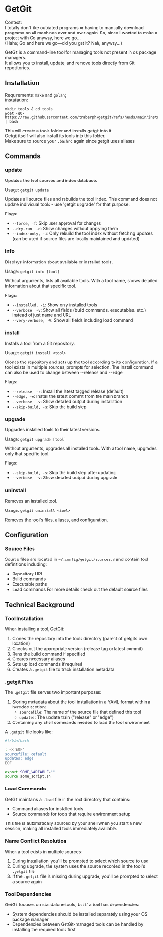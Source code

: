 # GetGit

Context:  
I totally don't like outdated programs or having to manually download programs on all machines over and over again. So, since I wanted to make a project with Go anyway, here we go...  
(Haha; Go and here we go—did you get it? Nah, anyway...)


GetGit is a command-line tool for managing tools not present in os package managers.  
It allows you to install, update, and remove tools directly from Git repositories.  

## Installation

Requirements: `make` and  `golang`  
Installation: 
```
mkdir tools & cd tools
wget -qO- https://raw.githubusercontent.com/traberph/getgit/refs/heads/main/install.sh | bash
```
This will create a tools folder and installs getgit into it.  
Getgit itself will also install its tools into this folder.  
Make sure to source your `.bashrc` again since getgit uses aliases

## Commands

### update
Updates the tool sources and index database.

Usage: `getgit update`

Updates all source files and rebuilds the tool index. This command does not update individual tools - use 'getgit upgrade' for that purpose.

Flags:
- `--force, -f`: Skip user approval for changes
- `--dry-run, -d`: Show changes without applying them
- `--index-only, -i`: Only rebuild the tool index without fetching updates (can be used if source files are locally maintained and updated)

### info
Displays information about available or installed tools.

Usage: `getgit info [tool]`

Without arguments, lists all available tools. With a tool name, shows detailed information about that specific tool.

Flags:
- `--installed, -i`: Show only installed tools
- `--verbose, -v`: Show all fields (build commands, executables, etc.) instead of just name and URL
- `--very-verbose, -V`: Show all fields including load command

### install
Installs a tool from a Git repository.

Usage: `getgit install <tool>`

Clones the repository and sets up the tool according to its configuration. If a tool exists in multiple sources, prompts for selection.
The install command can also be used to change between --release and --edge

Flags:
- `--release, -r`: Install the latest tagged release (default)
- `--edge, -e`: Install the latest commit from the main branch
- `--verbose, -v`: Show detailed output during installation
- `--skip-build, -s`: Skip the build step

### upgrade
Upgrades installed tools to their latest versions.

Usage: `getgit upgrade [tool]`

Without arguments, upgrades all installed tools. With a tool name, upgrades only that specific tool.

Flags:
- `--skip-build, -s`: Skip the build step after updating
- `--verbose, -v`: Show detailed output during upgrade

### uninstall
Removes an installed tool.

Usage: `getgit uninstall <tool>`

Removes the tool's files, aliases, and configuration.


## Configuration

### Source Files
Source files are located in `~/.config/getgit/sources.d` and contain tool definitions including:
- Repository URL
- Build commands
- Executable paths
- Load commands
For more details check out the default source files.

## Technical Background

### Tool Installation
When installing a tool, GetGit:
1. Clones the repository into the tools directory (parent of getgits own location)
2. Checks out the appropriate version (release tag or latest commit)
3. Runs the build command if specified
4. Creates necessary aliases
5. Sets up load commands if required
6. Creates a `.getgit` file to track installation metadata

### .getgit Files
The `.getgit` file serves two important purposes:
1. Storing metadata about the tool installation in a YAML format within a heredoc section:
   - `sourcefile`: The name of the source file that defined this tool
   - `updates`: The update train ("release" or "edge")
2. Containing any shell commands needed to load the tool environment

A `.getgit` file looks like:
```bash
#!/bin/bash

: <<'EOF'
sourcefile: default
updates: edge
EOF

export SOME_VARIABLE=""
source some_script.sh
```

### Load Commands
GetGit maintains a `.load` file in the root directory that contains:
- Command aliases for installed tools
- Source commands for tools that require environment setup

This file is automatically sourced by your shell when you start a new session, making all installed tools immediately available.

### Name Conflict Resolution
When a tool exists in multiple sources:
1. During installation, you'll be prompted to select which source to use
2. During upgrade, the system uses the source recorded in the tool's `.getgit` file
3. If the `.getgit` file is missing during upgrade, you'll be prompted to select a source again

### Tool Dependencies
GetGit focuses on standalone tools, but if a tool has dependencies:
- System dependencies should be installed separately using your OS package manager
- Dependencies between GetGit-managed tools can be handled by installing the required tools first


